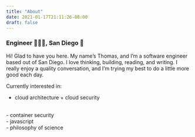 ```yaml
---
title: "About"
date: 2021-01-17T21:11:26-08:00
draft: false
---
```

### Engineer 👨🏻‍💻, San Diego 📍

Hi! Glad to have you here. My name’s Thomas, and I’m a software engineer based out of San Diego. I love thinking, building, reading, and writing. I really enjoy a quality conversation, and I’m trying my best to do a little more good each day.

Currently interested in:
<br>
- cloud architecture + cloud security
<br>
- container security
<br>
- javascript
<br>
- philosophy of science
<br>